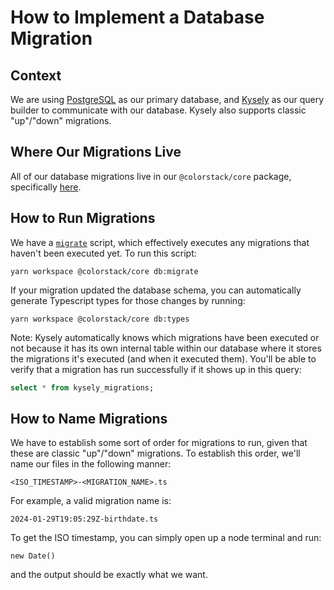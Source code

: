 # How to Implement a Database Migration

## Context

We are using [PostgreSQL](https://www.postgresql.org) as our primary database,
and [Kysely](https://kysely.dev) as our query builder to communicate with our
database. Kysely also supports classic "up"/"down" migrations.

## Where Our Migrations Live

All of our database migrations live in our `@colorstack/core` package,
specifically [here](../packages/core/src/infrastructure/database/migrations).

## How to Run Migrations

We have a
[`migrate`](../packages/core/src/infrastructure/database/scripts/migrate.ts)
script, which effectively executes any migrations that haven't been executed
yet. To run this script:

```
yarn workspace @colorstack/core db:migrate
```

If your migration updated the database schema, you can automatically generate
Typescript types for those changes by running:

```
yarn workspace @colorstack/core db:types
```

Note: Kysely automatically knows which migrations have been executed or not
because it has its own internal table within our database where it stores the
migrations it's executed (and when it executed them). You'll be able to verify
that a migration has run successfully if it shows up in this query:

```sql
select * from kysely_migrations;
```

## How to Name Migrations

We have to establish some sort of order for migrations to run, given that these
are classic "up"/"down" migrations. To establish this order, we'll name our
files in the following manner:

```
<ISO_TIMESTAMP>-<MIGRATION_NAME>.ts
```

For example, a valid migration name is:

```
2024-01-29T19:05:29Z-birthdate.ts
```

To get the ISO timestamp, you can simply open up a node terminal and run:

```
new Date()
```

and the output should be exactly what we want.
